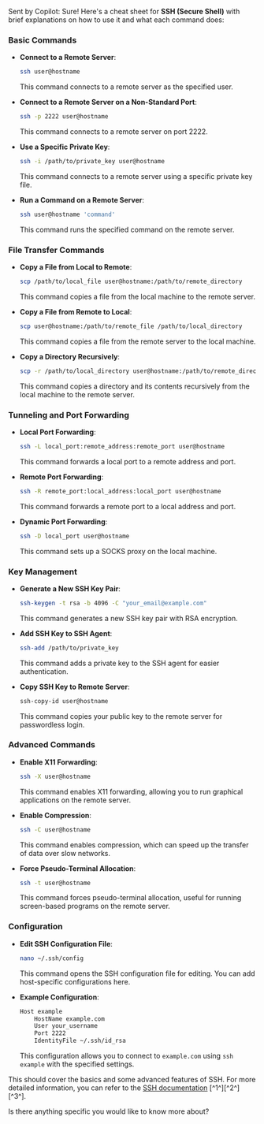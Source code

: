 Sent by Copilot: Sure! Here's a cheat sheet for **SSH (Secure Shell)** with brief explanations on how to use it and what each command does:

### **Basic Commands**

- **Connect to a Remote Server**:

  ```sh
  ssh user@hostname
  ```

  This command connects to a remote server as the specified user.

- **Connect to a Remote Server on a Non-Standard Port**:

  ```sh
  ssh -p 2222 user@hostname
  ```

  This command connects to a remote server on port 2222.

- **Use a Specific Private Key**:

  ```sh
  ssh -i /path/to/private_key user@hostname
  ```

  This command connects to a remote server using a specific private key file.

- **Run a Command on a Remote Server**:
  ```sh
  ssh user@hostname 'command'
  ```
  This command runs the specified command on the remote server.

### **File Transfer Commands**

- **Copy a File from Local to Remote**:

  ```sh
  scp /path/to/local_file user@hostname:/path/to/remote_directory
  ```

  This command copies a file from the local machine to the remote server.

- **Copy a File from Remote to Local**:

  ```sh
  scp user@hostname:/path/to/remote_file /path/to/local_directory
  ```

  This command copies a file from the remote server to the local machine.

- **Copy a Directory Recursively**:
  ```sh
  scp -r /path/to/local_directory user@hostname:/path/to/remote_directory
  ```
  This command copies a directory and its contents recursively from the local machine to the remote server.

### **Tunneling and Port Forwarding**

- **Local Port Forwarding**:

  ```sh
  ssh -L local_port:remote_address:remote_port user@hostname
  ```

  This command forwards a local port to a remote address and port.

- **Remote Port Forwarding**:

  ```sh
  ssh -R remote_port:local_address:local_port user@hostname
  ```

  This command forwards a remote port to a local address and port.

- **Dynamic Port Forwarding**:
  ```sh
  ssh -D local_port user@hostname
  ```
  This command sets up a SOCKS proxy on the local machine.

### **Key Management**

- **Generate a New SSH Key Pair**:

  ```sh
  ssh-keygen -t rsa -b 4096 -C "your_email@example.com"
  ```

  This command generates a new SSH key pair with RSA encryption.

- **Add SSH Key to SSH Agent**:

  ```sh
  ssh-add /path/to/private_key
  ```

  This command adds a private key to the SSH agent for easier authentication.

- **Copy SSH Key to Remote Server**:
  ```sh
  ssh-copy-id user@hostname
  ```
  This command copies your public key to the remote server for passwordless login.

### **Advanced Commands**

- **Enable X11 Forwarding**:

  ```sh
  ssh -X user@hostname
  ```

  This command enables X11 forwarding, allowing you to run graphical applications on the remote server.

- **Enable Compression**:

  ```sh
  ssh -C user@hostname
  ```

  This command enables compression, which can speed up the transfer of data over slow networks.

- **Force Pseudo-Terminal Allocation**:
  ```sh
  ssh -t user@hostname
  ```
  This command forces pseudo-terminal allocation, useful for running screen-based programs on the remote server.

### **Configuration**

- **Edit SSH Configuration File**:

  ```sh
  nano ~/.ssh/config
  ```

  This command opens the SSH configuration file for editing. You can add host-specific configurations here.

- **Example Configuration**:
  ```sh
  Host example
      HostName example.com
      User your_username
      Port 2222
      IdentityFile ~/.ssh/id_rsa
  ```
  This configuration allows you to connect to `example.com` using `ssh example` with the specified settings.

This should cover the basics and some advanced features of SSH. For more detailed information, you can refer to the [SSH documentation](https://www.openssh.com/manual.html) [^1^][^2^][^3^].

Is there anything specific you would like to know more about?
